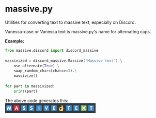 # massive.py

Utilities for converting text to massive text, especially on Discord.

Vanessa-case or Vanessa text is massive.py's name for alternating caps.

**Example:**

```python
from massive.discord import discord_massive

massivized = discord_massive.Massive("Massive text").\
    use_alternate(True).\
    swap_random_chars(chance=3).\
    massivize()

for part in massivized:
    print(part)
```

The above code generates this: ![](example.png)
